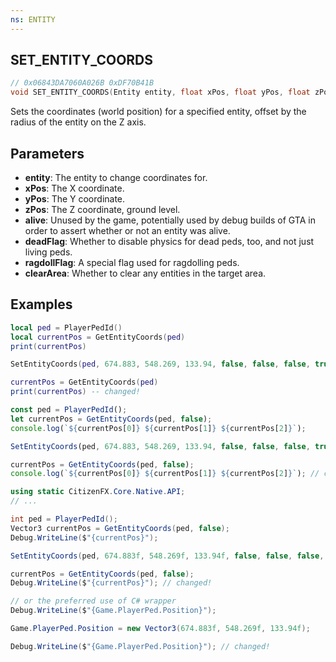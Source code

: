 ```yaml
---
ns: ENTITY
---
```

## SET_ENTITY_COORDS

```c
// 0x06843DA7060A026B 0xDF70B41B
void SET_ENTITY_COORDS(Entity entity, float xPos, float yPos, float zPos, BOOL alive, BOOL deadFlag, BOOL ragdollFlag, BOOL clearArea);
```

Sets the coordinates (world position) for a specified entity, offset by the radius of the entity on the Z axis.

## Parameters
* **entity**: The entity to change coordinates for.
* **xPos**: The X coordinate.
* **yPos**: The Y coordinate.
* **zPos**: The Z coordinate, ground level.
* **alive**: Unused by the game, potentially used by debug builds of GTA in order to assert whether or not an entity was alive.
* **deadFlag**: Whether to disable physics for dead peds, too, and not just living peds.
* **ragdollFlag**: A special flag used for ragdolling peds.
* **clearArea**: Whether to clear any entities in the target area.

## Examples

```lua
local ped = PlayerPedId()
local currentPos = GetEntityCoords(ped)
print(currentPos)

SetEntityCoords(ped, 674.883, 548.269, 133.94, false, false, false, true)

currentPos = GetEntityCoords(ped)
print(currentPos) -- changed!
```

```js
const ped = PlayerPedId();
let currentPos = GetEntityCoords(ped, false);
console.log(`${currentPos[0]} ${currentPos[1]} ${currentPos[2]}`);

SetEntityCoords(ped, 674.883, 548.269, 133.94, false, false, false, true);

currentPos = GetEntityCoords(ped, false);
console.log(`${currentPos[0]} ${currentPos[1]} ${currentPos[2]}`); // changed!
```

```cs
using static CitizenFX.Core.Native.API;
// ...

int ped = PlayerPedId();
Vector3 currentPos = GetEntityCoords(ped, false);
Debug.WriteLine($"{currentPos}");

SetEntityCoords(ped, 674.883f, 548.269f, 133.94f, false, false, false, true);

currentPos = GetEntityCoords(ped, false);
Debug.WriteLine($"{currentPos}"); // changed!

// or the preferred use of C# wrapper
Debug.WriteLine($"{Game.PlayerPed.Position}");

Game.PlayerPed.Position = new Vector3(674.883f, 548.269f, 133.94f);

Debug.WriteLine($"{Game.PlayerPed.Position}"); // changed!
```
